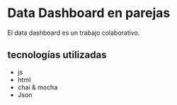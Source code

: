 # Data Dashboard en parejas

El data dashboard es un trabajo colaborativo.

## tecnologías utilizadas

+ js
+ html
+ chai & mocha
+ Json
